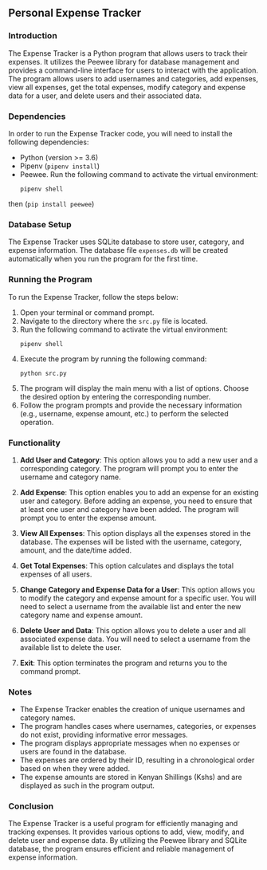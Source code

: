 ## Personal Expense Tracker

### Introduction
The Expense Tracker is a Python program that allows users to track their expenses. It utilizes the Peewee library for database management and provides a command-line interface for users to interact with the application. The program allows users to add usernames and categories, add expenses, view all expenses, get the total expenses, modify category and expense data for a user, and delete users and their associated data.

### Dependencies
In order to run the Expense Tracker code, you will need to install the following dependencies:
- Python (version >= 3.6)
- Pipenv (`pipenv install`)
- Peewee. Run the following command to activate the virtual environment:
   ```
   pipenv shell
   ```
 then (`pip install peewee`)

### Database Setup
The Expense Tracker uses SQLite database to store user, category, and expense information. The database file `expenses.db` will be created automatically when you run the program for the first time.

### Running the Program
To run the Expense Tracker, follow the steps below:

1. Open your terminal or command prompt.
2. Navigate to the directory where the `src.py` file is located.
3. Run the following command to activate the virtual environment:
   ```
   pipenv shell
   ```
4. Execute the program by running the following command:
   ```
   python src.py
   ```
5. The program will display the main menu with a list of options. Choose the desired option by entering the corresponding number.
6. Follow the program prompts and provide the necessary information (e.g., username, expense amount, etc.) to perform the selected operation.

### Functionality
1. **Add User and Category**: This option allows you to add a new user and a corresponding category. The program will prompt you to enter the username and category name.

2. **Add Expense**: This option enables you to add an expense for an existing user and category. Before adding an expense, you need to ensure that at least one user and category have been added. The program will prompt you to enter the expense amount.

3. **View All Expenses**: This option displays all the expenses stored in the database. The expenses will be listed with the username, category, amount, and the date/time added.

4. **Get Total Expenses**: This option calculates and displays the total expenses of all users.

5. **Change Category and Expense Data for a User**: This option allows you to modify the category and expense amount for a specific user. You will need to select a username from the available list and enter the new category name and expense amount.

6. **Delete User and Data**: This option allows you to delete a user and all associated expense data. You will need to select a username from the available list to delete the user.

7. **Exit**: This option terminates the program and returns you to the command prompt.

### Notes
- The Expense Tracker enables the creation of unique usernames and category names.
- The program handles cases where usernames, categories, or expenses do not exist, providing informative error messages.
- The program displays appropriate messages when no expenses or users are found in the database.
- The expenses are ordered by their ID, resulting in a chronological order based on when they were added.
- The expense amounts are stored in Kenyan Shillings (Kshs) and are displayed as such in the program output.

### Conclusion
The Expense Tracker is a useful program for efficiently managing and tracking expenses. It provides various options to add, view, modify, and delete user and expense data. By utilizing the Peewee library and SQLite database, the program ensures efficient and reliable management of expense information.
